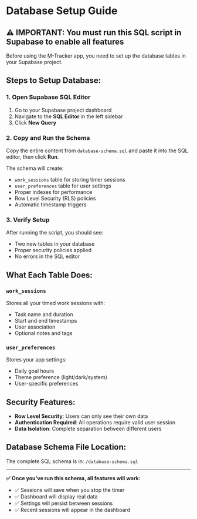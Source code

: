# Database Setup Guide

## ⚠️ IMPORTANT: You must run this SQL script in Supabase to enable all features

Before using the M-Tracker app, you need to set up the database tables in your Supabase project.

## Steps to Setup Database:

### 1. Open Supabase SQL Editor
1. Go to your Supabase project dashboard
2. Navigate to the **SQL Editor** in the left sidebar
3. Click **New Query**

### 2. Copy and Run the Schema
Copy the entire content from `database-schema.sql` and paste it into the SQL editor, then click **Run**.

The schema will create:
- `work_sessions` table for storing timer sessions
- `user_preferences` table for user settings
- Proper indexes for performance
- Row Level Security (RLS) policies
- Automatic timestamp triggers

### 3. Verify Setup
After running the script, you should see:
- Two new tables in your database
- Proper security policies applied
- No errors in the SQL editor

## What Each Table Does:

### `work_sessions`
Stores all your timed work sessions with:
- Task name and duration
- Start and end timestamps  
- User association
- Optional notes and tags

### `user_preferences`
Stores your app settings:
- Daily goal hours
- Theme preference (light/dark/system)
- User-specific preferences

## Security Features:
- **Row Level Security**: Users can only see their own data
- **Authentication Required**: All operations require valid user session
- **Data Isolation**: Complete separation between different users

## Database Schema File Location:
The complete SQL schema is in: `/database-schema.sql`

---

**✅ Once you've run this schema, all features will work:**
- ✅ Sessions will save when you stop the timer
- ✅ Dashboard will display real data
- ✅ Settings will persist between sessions
- ✅ Recent sessions will appear in the dashboard